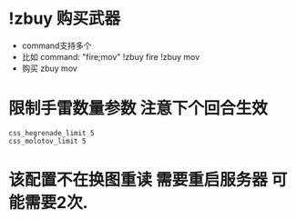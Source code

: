 # !zbuy 购买武器
-  command支持多个
-  比如 command: "fire;mov" !zbuy fire !zbuy mov
-  购买 zbuy mov

# 限制手雷数量参数 注意下个回合生效
```css_hegrenade_limit 5```  
```css_molotov_limit 5```

  
# 该配置不在换图重读 需要重启服务器 可能需要2次.

